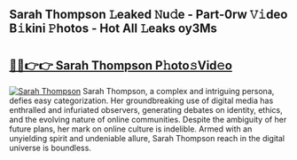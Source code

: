 ## Sarah Thompson 𝙻eaked 𝙽u𝚍e - Part-0rw 𝚅𝚒deo B𝚒kini 𝙿hotos - Hot All 𝙻eaks oy3Ms

# <h2><a href="http://ld0b4xb.urlbe.top/?page=Sarah+Thompson">🔗🔗👉👉 Sarah Thompson P𝚑oto𝚜Vid𝚎o</a></h2>

[![Sarah Thompson](https://i.imgur.com/eBuTRDB.gif)](http://ld0b4xb.urlbe.top/?page=Sarah+Thompson)
Sarah Thompson, a complex and intriguing persona, defies easy categorization. Her groundbreaking use of digital media has enthralled and infuriated observers, generating debates on identity, ethics, and the evolving nature of online communities. Despite the ambiguity of her future plans, her mark on online culture is indelible. Armed with an unyielding spirit and undeniable allure, Sarah Thompson reach in the digital universe is boundless.
